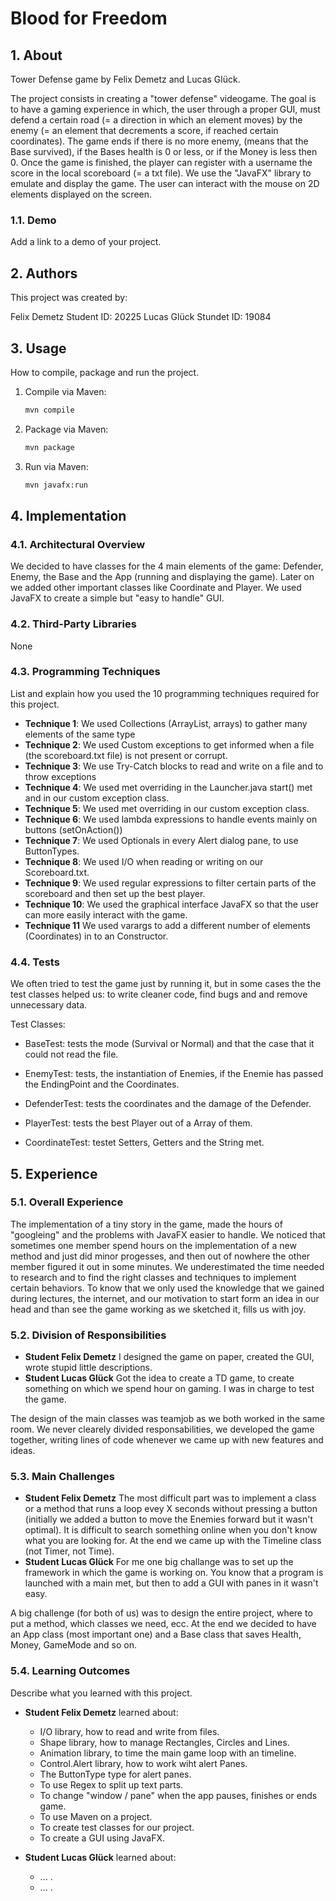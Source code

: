 # Blood for Freedom

## 1. About

Tower Defense game by Felix Demetz and Lucas Glück.

The project consists in creating a "tower defense" videogame. The goal is to have a gaming experience in which, the user through a proper GUI, must defend a certain road (= a direction in which an element moves) by the enemy (= an element that decrements a score, if reached certain coordinates). The game ends if there is no more enemy, (means that the Base survived), if the Bases health is 0 or less, or if the Money is less then 0. Once the game is finished, the player can register with a username the score in the local scoreboard (= a txt file). We use the "JavaFX" library to emulate and display the game. The user can interact with the mouse on 2D elements displayed on the screen. 

### 1.1. Demo

Add a link to a demo of your project.

## 2. Authors

This project was created by:

Felix Demetz Student ID: 20225
Lucas Glück Stundet ID: 19084

## 3. Usage

How to compile, package and run the project.

1. Compile via Maven:
   ```bash
   mvn compile
   ```
2. Package via Maven:
   ```bash
   mvn package
   ```
3. Run via Maven:
   ```bash
   mvn javafx:run
   ```
<!-- 4. Run your application via the jar you generate:
   ```bash
   java -jar target/ProjectLF-1.0-SNAPSHOT.jar
   ``` -->

## 4. Implementation

### 4.1. Architectural Overview

We decided to have classes for the 4 main elements of the game: Defender, Enemy, the Base and the App (running and displaying the game). Later on we added other important classes like Coordinate and Player.
We used JavaFX to create a simple but "easy to handle" GUI.

### 4.2. Third-Party Libraries

None

### 4.3. Programming Techniques

List and explain how you used the 10 programming techniques required for this project.

- **Technique 1**: We used Collections (ArrayList, arrays) to gather many elements of the same type
- **Technique 2**: We used Custom exceptions to get informed when a file (the scoreboard.txt file) is not present or corrupt.
- **Technique 3**: We use Try-Catch blocks to read and write on a file and to throw exceptions
- **Technique 4**: We used met overriding in the Launcher.java start() met and in our custom exception class.
- **Technique 5**: We used met overriding in our custom exception class.
- **Technique 6**: We used lambda expressions to handle events mainly on buttons (setOnAction())
- **Technique 7**: We used Optionals in every Alert dialog pane, to use ButtonTypes.
- **Technique 8**: We used I/O when reading or writing on our Scoreboard.txt.
- **Technique 9**: We used regular expressions to filter certain parts of the scoreboard and then set up the best player.
- **Technique 10**: We used the graphical interface JavaFX so that the user can more easily interact with the game.
- **Technique 11** We used varargs to add a different number of elements (Coordinates) in to an Constructor.

### 4.4. Tests

We often tried to test the game just by running it, but in some cases the the test classes helped us: to write cleaner code, find bugs and and remove unnecessary data.

Test Classes:

- BaseTest: tests the mode (Survival or Normal) and that the case that it could not read the file.

- EnemyTest: tests, the instantiation of Enemies, if the Enemie has passed the EndingPoint and the Coordinates.

- DefenderTest: tests the coordinates and the damage of the Defender.

- PlayerTest: tests the best Player out of a Array of them.

- CoordinateTest: testet Setters, Getters and the String met.

## 5. Experience

### 5.1. Overall Experience

The implementation of a tiny story in the game, made the hours of "googleing" and the problems with JavaFX easier to handle. We noticed that sometimes one member spend hours on the implementation of a new method and just did minor progesses, and then out of nowhere the other member figured it out in some minutes. We underestimated the time needed to research and to find the right classes and techniques to implement certain behaviors.
To know that we only used the knowledge that we gained during lectures, the internet, and our motivation to start form an idea in our head and than see the game working as we sketched it, fills us with joy.

### 5.2. Division of Responsibilities

- **Student Felix Demetz** I designed the game on paper, created the GUI, wrote stupid little descriptions.
- **Student Lucas Glück** Got the idea to create a TD game, to create something on which we spend hour on gaming. I was in charge to test the game.

The design of the main classes was teamjob as we both worked in the same room.
We never clearely divided responsabilities, we developed the game together, writing lines of code whenever we came up with new features and ideas.

### 5.3. Main Challenges

- **Student Felix Demetz** The most difficult part was to implement a class or a method that runs a loop evey X seconds without pressing a button (initially we added a button to move the Enemies forward but it wasn't optimal). It is difficult to search something online when you don't know what you are looking for. At the end we came up with the Timeline class (not Timer, not Time).
- **Student Lucas Glück** For me one big challange was to set up the framework in which the game is working on. You know that a program is launched with a main met, but then to add a GUI with panes in it wasn't easy.

A big challenge (for both of us) was to design the entire project, where to put a method, which classes we need, ecc. At the end we decided to have an App class (most important one) and a Base class that saves Health, Money, GameMode and so on.

### 5.4. Learning Outcomes

Describe what you learned with this project.

- **Student Felix Demetz** learned about:
   - I/O library, how to read and write from files.
   - Shape library, how to manage Rectangles, Circles and Lines.
   - Animation library, to time the main game loop with an timeline.
   - Control.Alert library, how to work wiht alert Panes.
   - The ButtonType type for alert panes.
   - To use Regex to split up text parts.
   - To change "window / pane" when the app pauses, finishes or ends game.
   - To use Maven on a project.
   - To create test classes for our project.
   - To create a GUI using JavaFX.

- **Student Lucas Glück** learned about:
   - ... .
   - ... .

